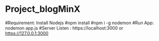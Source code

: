 # Project_blogMinX
#Requirement: Install Nodejs
#npm install
#npm i -g nodemon
#Run App: nodemon app.js
#Server Listen : https://localhost:3000 or https://127.0.0.1:3000

